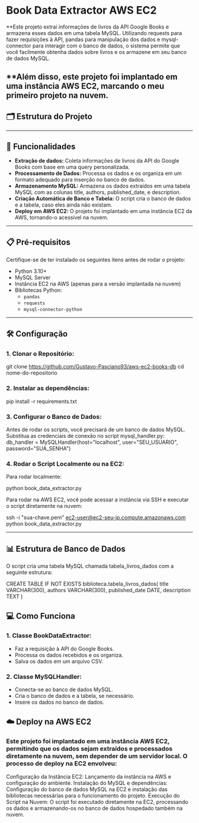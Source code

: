 # Book Data Extractor AWS EC2

**Este projeto extrai informações de livros da API Google Books e armazena esses dados em uma tabela MySQL. Utilizando requests para fazer requisições à API, pandas para manipulação dos dados e mysql-connector para interagir com o banco de dados, o sistema permite que você facilmente obtenha dados sobre livros e os armazene em seu banco de dados MySQL.

**Além disso, este projeto foi implantado em uma instância AWS EC2, marcando o meu primeiro projeto na nuvem.
---

## 🗂️ Estrutura do Projeto


---

## 🚀 Funcionalidades

- **Extração de dados:** Coleta informações de livros da API do Google Books com base em uma query personalizada.
- **Processamento de Dados:** Processa os dados e os organiza em um formato adequado para inserção no banco de dados.
- **Armazenamento MySQL:** Armazena os dados extraídos em uma tabela MySQL com as colunas title, authors, published_date, e description.
- **Criação Automática de Banco e Tabela:** O script cria o banco de dados e a tabela, caso eles ainda não existam.
- **Deploy em AWS EC2:** O projeto foi implantado em uma instância EC2 da AWS, tornando-o acessível na nuvem.
---

## 📋 Pré-requisitos

Certifique-se de ter instalado os seguintes itens antes de rodar o projeto:

- Python 3.10+
- MySQL Server
- Instância EC2 na AWS (apenas para a versão implantada na nuvem)
- Bibliotecas Python:
  - `pandas`
  - `requests`
  - `mysql-connector-python`

---

## 🛠️ Configuração

### 1. Clonar o Repositório:
git clone https://github.com/Gustavo-Pasciano93/aws-ec2-books-db
cd nome-do-repositorio


### 2. Instalar as dependências:
pip install -r requirements.txt

### 3. Configurar o Banco de Dados:
Antes de rodar os scripts, você precisará de um banco de dados MySQL. Substitua as credenciais de conexão no script mysql_handler.py:
db_handler = MySQLHandler(host="localhost", user="SEU_USUARIO", password="SUA_SENHA")

### 4. Rodar o Script Localmente ou na EC2:
Para rodar localmente:

python book_data_extractor.py


Para rodar na AWS EC2, você pode acessar a instância via SSH e executar o script diretamente na nuvem:

ssh -i "sua-chave.pem" ec2-user@ec2-seu-ip.compute.amazonaws.com
python book_data_extractor.py



---

## 📊 Estrutura de Banco de Dados

O script cria uma tabela MySQL chamada tabela_livros_dados com a seguinte estrutura:

CREATE TABLE IF NOT EXISTS biblioteca.tabela_livros_dados(
    title VARCHAR(300),
    authors VARCHAR(300),
    published_date DATE,
    description TEXT
)

## 💻 Como Funciona

### 1. Classe BookDataExtractor:
- Faz a requisição à API do Google Books.
- Processa os dados recebidos e os organiza.
- Salva os dados em um arquivo CSV.

### 2. Classe MySQLHandler:  
- Conecta-se ao banco de dados MySQL.
- Cria o banco de dados e a tabela, se necessário.
- Insere os dados no banco de dados.

## ☁️ Deploy na AWS EC2
### Este projeto foi implantado em uma instância AWS EC2, permitindo que os dados sejam extraídos e processados diretamente na nuvem, sem depender de um servidor local. O processo de deploy na EC2 envolveu:

Configuração da Instância EC2: Lançamento da instância na AWS e configuração do ambiente.
Instalação do MySQL e dependências: Configuração do banco de dados MySQL na EC2 e instalação das bibliotecas necessárias para o funcionamento do projeto.
Execução do Script na Nuvem: O script foi executado diretamente na EC2, processando os dados e armazenando-os no banco de dados hospedado também na nuvem.









